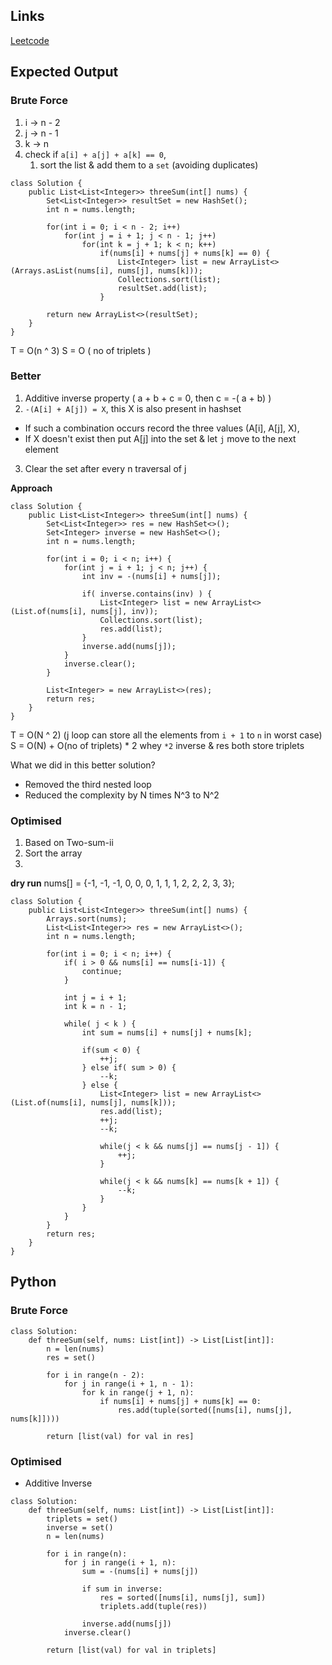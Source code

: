 ## Links
[Leetcode](https://leetcode.com/problems/3sum/description/)

## Expected Output

### Brute Force
1. i -> n - 2
2. j -> n - 1
3. k -> n
4. check if `a[i] + a[j] + a[k] == 0`, 
   1. sort the list & add them to a `set` (avoiding duplicates)

```
class Solution {
    public List<List<Integer>> threeSum(int[] nums) {
        Set<List<Integer>> resultSet = new HashSet();
        int n = nums.length;

        for(int i = 0; i < n - 2; i++)
            for(int j = i + 1; j < n - 1; j++)
                for(int k = j + 1; k < n; k++) 
                    if(nums[i] + nums[j] + nums[k] == 0) {
                        List<Integer> list = new ArrayList<>(Arrays.asList(nums[i], nums[j], nums[k]));
                        Collections.sort(list);
                        resultSet.add(list);
                    }

        return new ArrayList<>(resultSet);
    }
}
```
T = O(n ^ 3)
S = O ( no of triplets )

### Better
1. Additive inverse property ( a + b + c = 0, then c = -( a + b) )
2. `-(A[i] + A[j]) = X`, this X is also present in hashset 
- If such a combination occurs record the three values (A[i], A[j], X), 
- If X doesn't exist then put A[j] into the set & let `j` move to the next element
3. Clear the set after every n traversal of j

**Approach**
```
class Solution {
    public List<List<Integer>> threeSum(int[] nums) {
        Set<List<Integer>> res = new HashSet<>();
        Set<Integer> inverse = new HashSet<>();
        int n = nums.length;

        for(int i = 0; i < n; i++) {
            for(int j = i + 1; j < n; j++) {
                int inv = -(nums[i] + nums[j]);
                
                if( inverse.contains(inv) ) {
                    List<Integer> list = new ArrayList<>(List.of(nums[i], nums[j], inv));
                    Collections.sort(list);
                    res.add(list);
                }
                inverse.add(nums[j]);
            }
            inverse.clear();
        }

        List<Integer> = new ArrayList<>(res);
        return res;
    }
}
```
T = O(N ^ 2) (j loop can store all the elements from `i + 1` to `n` in worst case)
S = O(N) + O(no of triplets) * 2 
whey `*2` inverse & res both store triplets

What we did in this better solution?
- Removed the third nested loop
- Reduced the complexity by N times N^3 to N^2

### Optimised
1. Based on Two-sum-ii
2. Sort the array
3. 

**dry run**
nums[] = {-1, -1, -1, 0, 0, 0, 1, 1, 1, 2, 2, 2, 3, 3};

```
class Solution {
    public List<List<Integer>> threeSum(int[] nums) {
        Arrays.sort(nums);
        List<List<Integer>> res = new ArrayList<>();
        int n = nums.length;

        for(int i = 0; i < n; i++) {
            if( i > 0 && nums[i] == nums[i-1]) {
                continue;
            }

            int j = i + 1;
            int k = n - 1;

            while( j < k ) {
                int sum = nums[i] + nums[j] + nums[k];

                if(sum < 0) {
                    ++j;
                } else if( sum > 0) {
                    --k;
                } else {
                    List<Integer> list = new ArrayList<>(List.of(nums[i], nums[j], nums[k]));
                    res.add(list);
                    ++j;
                    --k;

                    while(j < k && nums[j] == nums[j - 1]) {
                        ++j;
                    }

                    while(j < k && nums[k] == nums[k + 1]) {
                        --k;
                    }
                }
            }
        }
        return res;
    }
}
```


## Python

### Brute Force
```
class Solution:
    def threeSum(self, nums: List[int]) -> List[List[int]]:
        n = len(nums)
        res = set()

        for i in range(n - 2):
            for j in range(i + 1, n - 1):
                for k in range(j + 1, n):
                    if nums[i] + nums[j] + nums[k] == 0:
                        res.add(tuple(sorted([nums[i], nums[j], nums[k]])))
        
        return [list(val) for val in res]
```

### Optimised
- Additive Inverse 

```
class Solution:
    def threeSum(self, nums: List[int]) -> List[List[int]]:
        triplets = set()
        inverse = set()
        n = len(nums)

        for i in range(n):
            for j in range(i + 1, n):
                sum = -(nums[i] + nums[j])

                if sum in inverse:
                    res = sorted([nums[i], nums[j], sum])
                    triplets.add(tuple(res))

                inverse.add(nums[j])
            inverse.clear()
        
        return [list(val) for val in triplets]
```
